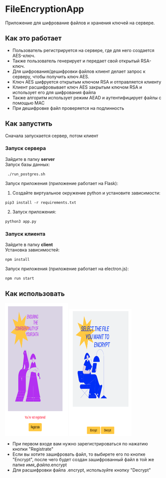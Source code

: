 # FileEncryptionApp
Приложение для шифрование файлов и хранения ключей на сервере.  
## Как это работает
 * Пользователь регистрируется на сервере, где для него создается AES-ключ.
 * Также пользователь генерирует и передает свой открытый RSA-ключ.
 * Для шифрования/дешифровки файлов клиент делает запрос к серверу, чтобы получить ключ AES.
 * Ключ AES шифруется открытым ключом RSA и отправляется клиенту
 * Клиент расшифровывает ключ AES закрытым ключом RSA и использует его для шифрования файла
 * Также алгоритм использует режим AEAD и аутентифицирует файлы с помощью MAC
 * При дешифровке файл проверяется на подлинность
## Как запустить
Сначала запускается сервер, потом клиент
### Запуск сервера
Зайдите в папку  **server**  
Запуск базы данных:
```
 ./run_postgres.sh 
```
Запуск приложения (приложение работает на Flask):  
1) Создайте виртуальное окружение python и установите зависимости:
```
pip3 install -r requirements.txt
```
2) Запуск приложения:
```
python3 app.py
```
### Запуск клиента
Зайдите в папку  **client**  
Установка зависимостей:
```
npm install
```
Запуск приложения (приложение работает на electron.js):
```
npm run start
```

## Как использовать
<img src="https://raw.githubusercontent.com/malmakova-na/FileEncryptionApp/main/images/img1.png" width="40%" height="430px"></img>
<img src="https://raw.githubusercontent.com/malmakova-na/FileEncryptionApp/main/images/img2.png" width="40%" height="410px"></img>
 * При первом входе вам нужно зарегистрироваться по нажатию кнопки "Registrate"
 * Если вы хотите зашифровать файл, то выбирете его по кнопке "Encrypt", после чего будет создан зашифрованный файл в той же папке *имя_файла*.encrypt
 * Для расшифровки файла .encrypt, используйте кнопку  "Decrypt"

